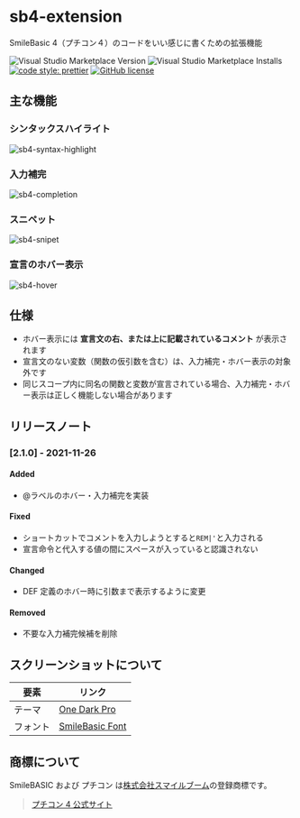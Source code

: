 # sb4-extension

SmileBasic 4（プチコン４）のコードをいい感じに書くための拡張機能

![Visual Studio Marketplace Version](https://img.shields.io/visual-studio-marketplace/v/arrow2nd.sb4-extension)
![Visual Studio Marketplace Installs](https://img.shields.io/visual-studio-marketplace/i/arrow2nd.sb4-extension)
[![code style: prettier](https://img.shields.io/badge/code_style-prettier-ff69b4.svg?style=flat)](https://github.com/prettier/prettier)
[![GitHub license](https://img.shields.io/github/license/arrow2nd/sb4-extension)](https://github.com/arrow2nd/sb4-extension/blob/main/LICENSE)

## 主な機能

### シンタックスハイライト

![sb4-syntax-highlight](https://user-images.githubusercontent.com/44780846/113377004-11f82600-93ae-11eb-8738-05890273115d.png)

### 入力補完

![sb4-completion](https://user-images.githubusercontent.com/44780846/113377006-1290bc80-93ae-11eb-8668-ed15509c372e.gif)

### スニペット

![sb4-snipet](https://user-images.githubusercontent.com/44780846/113377009-13295300-93ae-11eb-9c0d-1c9585dcf8bb.gif)

### 宣言のホバー表示

![sb4-hover](https://user-images.githubusercontent.com/44780846/113377007-13295300-93ae-11eb-87be-a39ba0406488.gif)

## 仕様

- ホバー表示には **宣言文の右、または上に記載されているコメント** が表示されます
- 宣言文のない変数（関数の仮引数を含む）は、入力補完・ホバー表示の対象外です
- 同じスコープ内に同名の関数と変数が宣言されている場合、入力補完・ホバー表示は正しく機能しない場合があります

## リリースノート

### [2.1.0] - 2021-11-26

#### Added

- @ラベルのホバー・入力補完を実装

#### Fixed

- ショートカットでコメントを入力しようとすると`REM|'`と入力される
- 宣言命令と代入する値の間にスペースが入っていると認識されない

#### Changed

- DEF 定義のホバー時に引数まで表示するように変更

#### Removed

- 不要な入力補完候補を削除

## スクリーンショットについて

| 要素     | リンク                                                                                          |
| -------- | ----------------------------------------------------------------------------------------------- |
| テーマ   | [One Dark Pro](https://marketplace.visualstudio.com/items?itemName=zhuangtongfa.Material-theme) |
| フォント | [SmileBasic Font](http://smilebasic.com/supplements/)                                           |

## 商標について

SmileBASIC および プチコン は[株式会社スマイルブーム](https://smileboom.com/)の登録商標です。

> [プチコン 4 公式サイト](https://www.petc4.smilebasic.com/)
